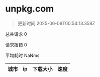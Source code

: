 
  # unpkg.com

  > 更新时间 2025-06-09T00:54:13.358Z
  
  总共请求 0

  请求报错 0

  平均耗时 NaNms

|城市|ip|下载大小|速度|
|-----|----------|---|---|

  